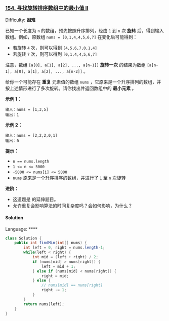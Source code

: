 ### [154\. 寻找旋转排序数组中的最小值 II](https://leetcode-cn.com/problems/find-minimum-in-rotated-sorted-array-ii/)

Difficulty: **困难**

已知一个长度为 `n` 的数组，预先按照升序排列，经由 `1` 到 `n` 次 **旋转** 后，得到输入数组。例如，原数组 `nums = [0,1,4,4,5,6,7]` 在变化后可能得到：

*   若旋转 `4` 次，则可以得到 `[4,5,6,7,0,1,4]`
*   若旋转 `7` 次，则可以得到 `[0,1,4,4,5,6,7]`

注意，数组 `[a[0], a[1], a[2], ..., a[n-1]]` **旋转一次** 的结果为数组 `[a[n-1], a[0], a[1], a[2], ..., a[n-2]]` 。

给你一个可能存在 **重复** 元素值的数组 `nums` ，它原来是一个升序排列的数组，并按上述情形进行了多次旋转。请你找出并返回数组中的 **最小元素** 。

**示例 1：**

```
输入：nums = [1,3,5]
输出：1
```

**示例 2：**

```
输入：nums = [2,2,2,0,1]
输出：0
```

**提示：**

*   `n == nums.length`
*   `1 <= n <= 5000`
*   `-5000 <= nums[i] <= 5000`
*   `nums` 原来是一个升序排序的数组，并进行了 `1` 至 `n` 次旋转

**进阶：**

*   这道题是  的延伸题目。
*   允许重复会影响算法的时间复杂度吗？会如何影响，为什么？


#### Solution

Language: ****

```java
class Solution {
    public int findMin(int[] nums) {
        int left = 0, right = nums.length-1;
        while(left < right) {
            int mid = (left + right) / 2;
            if (nums[mid] > nums[right]) {
                left = mid + 1;
            } else if (nums[mid] < nums[right]) {
                right = mid;
            } else {
                // nums[mid] == nums[right]
                right -= 1;
            }
        }
        return nums[left];
    }
}
```